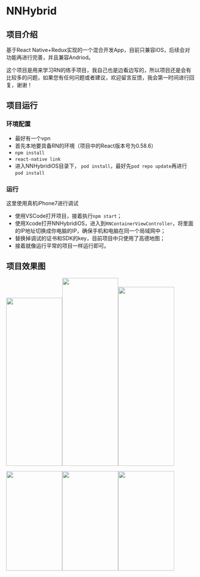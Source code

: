 # NNHybrid

## 项目介绍

基于React Native+Redux实现的一个混合开发App，目前只兼容iOS，后续会对功能再进行完善，并且兼容Andriod。

这个项目是用来学习RN的练手项目，我自己也是边看边写的，所以项目还是会有比较多的问题，如果您有任何问题或者建议，欢迎留言反馈，我会第一时间进行回复，谢谢！

## 项目运行

### 环境配置

+ 最好有一个vpn
+ 首先本地要具备RN的环境（项目中的React版本号为0.58.6）
+ `npm install`
+ `react-native link`
+ 进入NNHybridiOS目录下， `pod install`，最好先`pod repo update`再进行`pod install`

### 运行

这里使用真机iPhone7进行调试

+ 使用VSCode打开项目，接着执行`npm start`；
+ 使用Xcode打开NNHybridiOS，进入到`RNContainerViewController`，将里面的IP地址切换成你电脑的IP，确保手机和电脑在同一个局域网中；
+ 替换掉调试的证书和SDK的key，目前项目中只使用了高德地图；
+ 接着就像运行平常的项目一样运行即可。

## 项目效果图

<img width="150" height="451.2" src="https://nnhybrid.oss-cn-hangzhou.aliyuncs.com/home.jpg"/><img width="150" height="504.6" src="https://nnhybrid.oss-cn-hangzhou.aliyuncs.com/apartment.jpg"/><img width="150" height="480" src="https://nnhybrid.oss-cn-hangzhou.aliyuncs.com/houseDetail.jpg"/>

<img width="150" height="266.8" src="https://nnhybrid.oss-cn-hangzhou.aliyuncs.com/cityListPage.jpg"/><img width="150" height="266.8" src="https://nnhybrid.oss-cn-hangzhou.aliyuncs.com/share.jpg"/><img width="150" height="266.8" src="https://nnhybrid.oss-cn-hangzhou.aliyuncs.com/addressOnMap.jpg"/>





